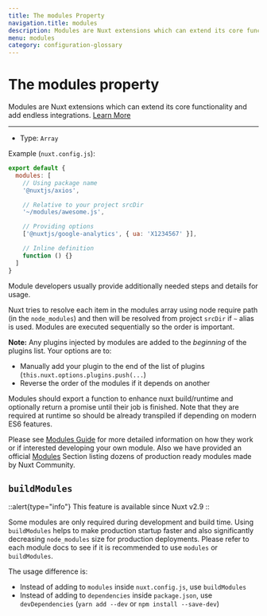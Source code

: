 ```yaml
---
title: The modules Property
navigation.title: modules
description: Modules are Nuxt extensions which can extend its core functionality and add endless integrations.
menu: modules
category: configuration-glossary
---
```


# The modules property

Modules are Nuxt extensions which can extend its core functionality and add endless integrations. [Learn More](/docs/directory-structure/modules)

---

- Type: `Array`

Example (`nuxt.config.js`):

```js
export default {
  modules: [
    // Using package name
    '@nuxtjs/axios',

    // Relative to your project srcDir
    '~/modules/awesome.js',

    // Providing options
    ['@nuxtjs/google-analytics', { ua: 'X1234567' }],

    // Inline definition
    function () {}
  ]
}
```

Module developers usually provide additionally needed steps and details for usage.

Nuxt tries to resolve each item in the modules array using node require path (in the `node_modules`) and then will be resolved from project `srcDir` if `~` alias is used. Modules are executed sequentially so the order is important.

**Note:** Any plugins injected by modules are added to the _beginning_ of the plugins list. Your options are to:

- Manually add your plugin to the end of the list of plugins (`this.nuxt.options.plugins.push(...`)
- Reverse the order of the modules if it depends on another

Modules should export a function to enhance nuxt build/runtime and optionally return a promise until their job is finished. Note that they are required at runtime so should be already transpiled if depending on modern ES6 features.

Please see [Modules Guide](/docs/directory-structure/modules) for more detailed information on how they work or if interested developing your own module. Also we have provided an official [Modules](https://github.com/nuxt-community/awesome-nuxt#modules) Section listing dozens of production ready modules made by Nuxt Community.

## `buildModules`

::alert{type="info"}
This feature is available since Nuxt v2.9
::

Some modules are only required during development and build time. Using `buildModules` helps to make production startup faster and also significantly decreasing `node_modules` size for production deployments. Please refer to each module docs to see if it is recommended to use `modules` or `buildModules`.

The usage difference is:

- Instead of adding to `modules` inside `nuxt.config.js`, use `buildModules`
- Instead of adding to `dependencies` inside `package.json`, use `devDependencies` (`yarn add --dev` or `npm install --save-dev`)
